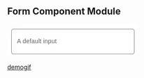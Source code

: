 ## Form Component Module

![demogif](src/lib/assets/demo.gif)

[demogif](https://redwallsolutions.github.io/form-component-module)

